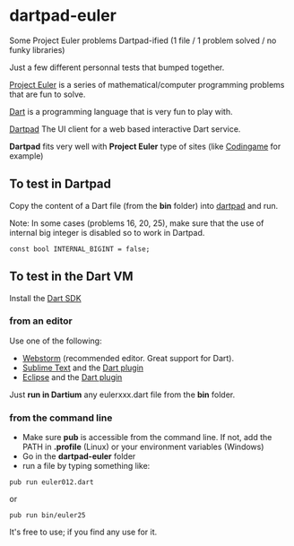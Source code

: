 # dartpad-euler

Some Project Euler problems Dartpad-ified (1 file / 1 problem solved / no funky libraries)

Just a few different personnal tests that bumped together.

[Project Euler](https://projecteuler.net/) is a series of mathematical/computer programming problems that are fun to solve.

[Dart](https://www.dartlang.org/) is a programming language that is very fun to play with.

[Dartpad](https://dartpad.dartlang.org/) The UI client for a web based interactive Dart service.

**Dartpad** fits very well with **Project Euler** type of sites (like [Codingame](https://www.codingame.com/) for example)

## To test in Dartpad

Copy the content of a Dart file (from the **bin** folder) into [dartpad](https://dartpad.dartlang.org/) and run.

Note: In some cases (problems 16, 20, 25), make sure that the use of internal big integer is disabled so to work in Dartpad.

```
const bool INTERNAL_BIGINT = false;
```
## To test in the Dart VM

Install the [Dart SDK](https://www.dartlang.org/downloads/)

### from an editor

Use one of the following:
* [Webstorm](http://www.jetbrains.com/webstorm/) (recommended editor. Great support for Dart).
* [Sublime Text](http://www.sublimetext.com/) and the [Dart plugin](https://github.com/guillermooo/dart-sublime-bundle)
* [Eclipse](http://www.eclipse.org/) and the [Dart plugin](https://www.dartlang.org/tools/eclipse-plugin/)

Just **run in Dartium** any eulerxxx.dart file from the **bin** folder.

### from the command line

* Make sure **pub** is accessible from the command line. If not, add the PATH in **.profile** (Linux) or your environment variables (Windows)
* Go in the **dartpad-euler** folder
* run a file by typing something like: 
```
pub run euler012.dart
```
or
```
pub run bin/euler25
```

It's free to use; if you find any use for it.